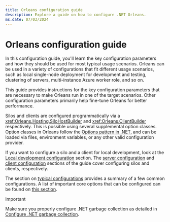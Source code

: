 ```yaml
---
title: Orleans configuration guide
description: Explore a guide on how to configure .NET Orleans.
ms.date: 07/03/2024
---
```


# Orleans configuration guide

In this configuration guide, you'll learn the key configuration parameters and how they should be used for most typical usage scenarios. Orleans can be used in a variety of configurations that fit different usage scenarios, such as local single-node deployment for development and testing, clustering of servers, multi-instance Azure worker role, and so on.

This guide provides instructions for the key configuration parameters that are necessary to make Orleans run in one of the target scenarios. Other configuration parameters primarily help fine-tune Orleans for better performance.

Silos and clients are configured programmatically via a <xref:Orleans.Hosting.SiloHostBuilder> and <xref:Orleans.ClientBuilder> respectively. This is possible using several supplemental option classes. Option classes in Orleans follow the [Options pattern in .NET](../../../core/extensions/options.md), and can be loaded via files, environment variables, or any other valid configuration provider.

If you want to configure a silo and a client for local development, look at the [Local development configuration](local-development-configuration.md) section. The [server configuration](server-configuration.md) and [client configuration](client-configuration.md) sections of the guide cover configuring silos and clients, respectively.

The section on [typical configurations](typical-configurations.md) provides a summary of a few common configurations. A list of important core options that can be configured can be found on [this section](list-of-options-classes.md).

> [!IMPORTANT]
> Make sure you properly configure .NET garbage collection as detailed in [Configure .NET garbage collection](configuring-garbage-collection.md).
